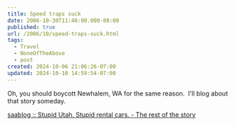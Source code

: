 ```yaml
---
title: Speed traps suck
date: 2006-10-30T11:40:00.000-08:00
published: true
url: /2006/10/speed-traps-suck.html
tags:
  - Travel
  - NoneOfTheAbove
  - post
created: 2024-10-06 21:06:26-07:00
updated: 2024-10-10 14:59:54-07:00
---
```


Oh, you should boycott Newhalem, WA for the same reason.  I'll blog about that story someday.  
  
[saablog :: Stupid Utah. Stupid rental cars. - The rest of the story](http://saablog.blog.com/1123319/)